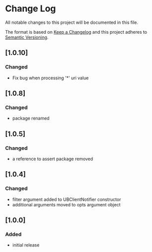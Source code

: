 # Change Log
All notable changes to this project will be documented in this file.

The format is based on [Keep a Changelog](http://keepachangelog.com/)
and this project adheres to [Semantic Versioning](http://semver.org/).

## [1.0.10]
### Changed
- Fix bug when processing '*' uri value

## [1.0.8]
### Changed
- package renamed

## [1.0.5]
### Changed
- a reference to assert package removed

## [1.0.4]
### Changed
- filter argument added to UBClientNotifier constructor
- additional arguments moved to opts argument object

## [1.0.0]
### Added
- initial release
